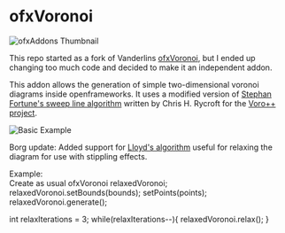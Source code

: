 # ofxVoronoi

![ofxAddons Thumbnail](https://raw.githubusercontent.com/madc/ofxVoronoi/master/ofxaddons_thumbnail.png)

This repo started as a fork of Vanderlins [ofxVoronoi](https://github.com/vanderlin/ofxVoronoi), but I ended up changing too much code and decided to make it an independent addon.

This addon allows the generation of simple two-dimensional voronoi diagrams inside openframeworks. It uses a modified version of [Stephan Fortune's sweep line algorithm](http://ect.bell-labs.com/who/sjf/) written by Chris H. Rycroft for the [Voro++ project](http://math.lbl.gov/voro++/).

![Basic Example](https://github.com/madc/ofxVoronoi/raw/master/ofxVoronoi_Screenshot.png)


Borg update:
Added support for [Lloyd's algorithm](https://en.wikipedia.org/wiki/Lloyd%27s_algorithm) useful for relaxing the diagram for use with stippling effects.

Example:  
Create as usual
ofxVoronoi relaxedVoronoi;
relaxedVoronoi.setBounds(bounds);
setPoints(points);
relaxedVoronoi.generate();

int relaxIterations = 3;
while(relaxIterations--){
	relaxedVoronoi.relax();
}

